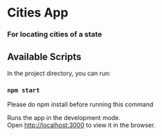 

# Cities App

### For locating cities of a state

## Available Scripts

In the project directory, you can run:
### `npm start`
Please do npm install before running this command

Runs the app in the development mode.\
Open [http://localhost:3000](http://localhost:3000) to view it in the browser.
